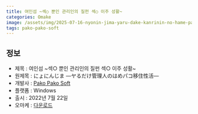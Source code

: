 ```yaml
---
title: 여인섬 ~섹○ 뿐인 관리인의 질펀 섹○ 이주 성활~
categories: Omake
image: /assets/img/2025-07-16-nyonin-jima-yaru-dake-kanrinin-no-hame-pako-ijuu-seikatsu-1.jpg
tags: pako-pako-soft
---
```


## 정보

* 제목 : 여인섬 ~섹○ 뿐인 관리인의 질펀 섹○ 이주 성활~
* 원제목 : にょにんじま ―ヤるだけ管理人のはめパコ移住性活―
* 개발사 : [Pako Pako Soft](/tags/pako-pako-soft)
* 플랫폼 : Windows
* 출시 : 2022년 7월 22일
* 오마케 : [다운로드](/assets/omake/nyonin-jima-yaru-dake-kanrinin-no-hame-pako-ijuu-seikatsu.zip)
